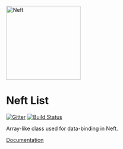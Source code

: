 <a href="http://www.neft.io"><img src="http://www.neft.io/static/images/neft-white.svg" alt="Neft" width="200"></a>

# Neft List

[![Gitter](https://img.shields.io/gitter/room/nwjs/nw.js.svg)](https://gitter.im/Neft-io/neft)
[![Build Status](https://travis-ci.org/Neft-io/list.svg?branch=master)](https://travis-ci.org/Neft-io/list)

Array-like class used for data-binding in Neft.

[Documentation](http://www.neft.io/docs/list/index.coffee.md)
